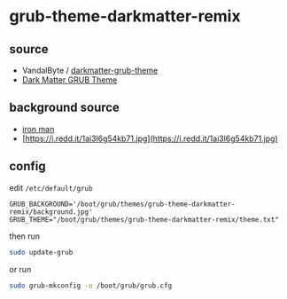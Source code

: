 
# grub-theme-darkmatter-remix


## source

* VandalByte / [darkmatter-grub-theme](https://gitlab.com/VandalByte/darkmatter-grub-theme)
* [Dark Matter GRUB Theme](https://www.gnome-look.org/p/1603282)


## background source

* [iron man](https://www.reddit.com/r/wallpaper/comments/olengo/3840x2160_iron_man/)
* [https://i.redd.it/1ai3l6g54kb71.jpg](https://i.redd.it/1ai3l6g54kb71.jpg)


## config

edit `/etc/default/grub`

```
GRUB_BACKGROUND='/boot/grub/themes/grub-theme-darkmatter-remix/background.jpg'
GRUB_THEME="/boot/grub/themes/grub-theme-darkmatter-remix/theme.txt"
```

then run

``` sh
sudo update-grub
```

or run

``` sh
sudo grub-mkconfig -o /boot/grub/grub.cfg
```

